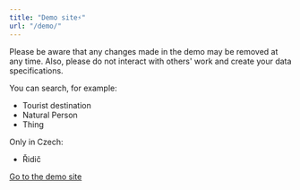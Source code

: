 ```yaml
---
title: "Demo site⚡"
url: "/demo/"
---
```


Please be aware that any changes made in the demo may be removed at any time. Also, please do not interact with others' work and create your data specifications.

You can search, for example:
- Tourist destination
- Natural Person
- Thing

Only in Czech:
- Řidič

<a class="btn btn-primary btn-lg px-4 mb-2" href="https://demo.dataspecer.com" role="button">Go to the demo site</a>
